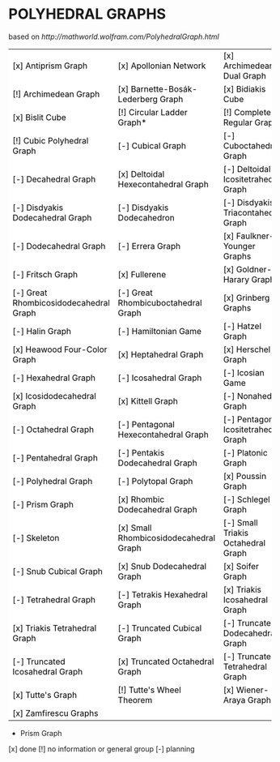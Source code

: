 <h1>POLYHEDRAL GRAPHS</h1>
based on 
<i>http://mathworld.wolfram.com/PolyhedralGraph.html</i><br>

<table border="0" style="background-color:#FFFFFF;border-collapse:collapse;border:0px solid #FFCC00;color:#000000;width:520" cellpadding="0" cellspacing="0">
	<tr>
		<td>[x] Antiprism Graph</td>
		<td>[x] Apollonian Network</td>
		<td>[x] Archimedean Dual Graph</td>
	</tr>
	<tr>
		<td>[!] Archimedean Graph</td>
		<td>[x] Barnette-Bosák-Lederberg Graph</td>
		<td>[x] Bidiakis Cube</td>
	</tr>
	<tr>
		<td>[x] Bislit Cube</td>
		<td>[!] Circular Ladder Graph*</td>
		<td>[!] Completely Regular Graph</td>
	</tr>
	<tr>
		<td>[!] Cubic Polyhedral Graph</td>
		<td>[-] Cubical Graph</td>
		<td>[-] Cuboctahedral Graph</td>
	</tr>
	<tr>
		<td>[-] Decahedral Graph</td>
		<td>[x] Deltoidal Hexecontahedral Graph</td>
		<td>[-] Deltoidal Icositetrahedral Graph</td>
	</tr>
	<tr>
		<td>[-] Disdyakis Dodecahedral Graph</td>
		<td>[-] Disdyakis Dodecahedron</td>
		<td>[-] Disdyakis Triacontahedral Graph</td>
	</tr>
	<tr>
		<td>[-] Dodecahedral Graph</td>
		<td>[-] Errera Graph</td>
		<td>[x] Faulkner-Younger Graphs</td>
	</tr>
	<tr>
		<td>[-] Fritsch Graph</td>
		<td>[x] Fullerene</td>
		<td>[x] Goldner-Harary Graph</td>
	</tr>
	<tr>
		<td>[-] Great Rhombicosidodecahedral Graph</td>
		<td>[-] Great Rhombicuboctahedral Graph</td>
		<td>[x] Grinberg Graphs</td>
	</tr>
	<tr>
		<td>[-] Halin Graph</td>
		<td>[-] Hamiltonian Game</td>
		<td>[-] Hatzel Graph</td>
	</tr>
	<tr>
		<td>[x] Heawood Four-Color Graph</td>
		<td>[x] Heptahedral Graph</td>
		<td>[x] Herschel Graph</td>
	</tr>
	<tr>
		<td>[-] Hexahedral Graph</td>
		<td>[-] Icosahedral Graph</td>
		<td>[-] Icosian Game</td>
	</tr>
	<tr>
		<td>[x] Icosidodecahedral Graph</td>
		<td>[x] Kittell Graph</td>
		<td>[-] Nonahedral Graph</td>
	</tr>
	<tr>
		<td>[-] Octahedral Graph</td>
		<td>[-] Pentagonal Hexecontahedral Graph</td>
		<td>[-] Pentagonal Icositetrahedral Graph</td>
	</tr>
	<tr>
		<td>[-] Pentahedral Graph</td>
		<td>[-] Pentakis Dodecahedral Graph</td>
		<td>[-] Platonic Graph</td>
	</tr>
	<tr>
		<td>[-] Polyhedral Graph</td>
		<td>[-] Polytopal Graph</td>
		<td>[x] Poussin Graph</td>
	</tr>
	<tr>
		<td>[-] Prism Graph</td>
		<td>[x] Rhombic Dodecahedral Graph</td>
		<td>[-] Schlegel Graph</td>
	</tr>
	<tr>
		<td>[-] Skeleton</td>
		<td>[x] Small Rhombicosidodecahedral Graph</td>
		<td>[-] Small Triakis Octahedral Graph</td>
	</tr>
	<tr>
		<td>[-] Snub Cubical Graph</td>
		<td>[x] Snub Dodecahedral Graph</td>
		<td>[x] Soifer Graph</td>
	</tr>
	<tr>
		<td>[-] Tetrahedral Graph</td>
		<td>[-] Tetrakis Hexahedral Graph</td>
		<td>[x] Triakis Icosahedral Graph</td>
	</tr>
	<tr>
		<td>[x] Triakis Tetrahedral Graph</td>
		<td>[-] Truncated Cubical Graph</td>
		<td>[-] Truncated Dodecahedral Graph</td>
	</tr>
	<tr>
		<td>[-] Truncated Icosahedral Graph</td>
		<td>[x] Truncated Octahedral Graph</td>
		<td>[-] Truncated Tetrahedral Graph</td>
	</tr>
	<tr>
		<td>[x] Tutte's Graph</td>
		<td>[!] Tutte's Wheel Theorem</td>
		<td>[x] Wiener-Araya Graph</td>
	</tr>
	<tr>
		<td>[x] Zamfirescu Graphs</td>
		<td></td>
		<td></td>
	</tr>
</table>

 * Prism Graph
 
 [x] done [!] no information or general group [-] planning
